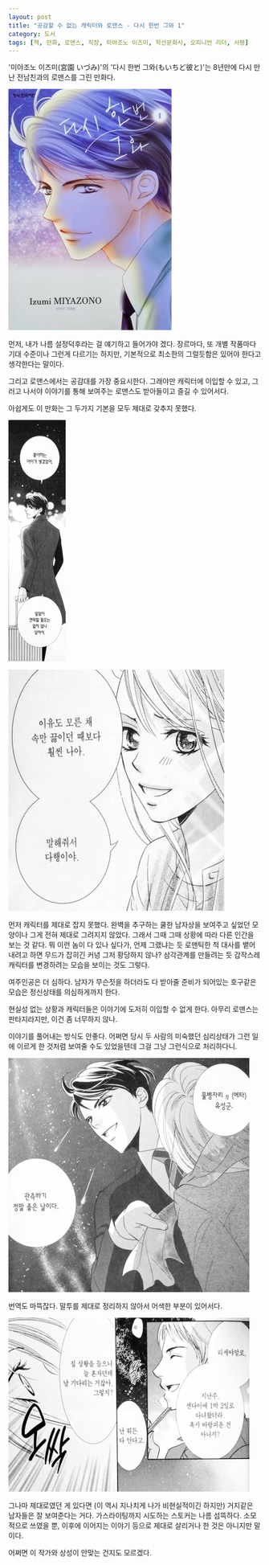 ```yaml
---
layout: post
title: "공감할 수 없는 캐릭터와 로맨스 - 다시 한번 그와 1"
category: 도서
tags: [책, 만화, 로맨스, 직장, 미야조노 이즈미, 학산문화사, 오피니언 리더, 서평]
---
```


'미야조노 이즈미(宮園 いづみ)'의
'다시 한번 그와(もいちど彼と)'는
8년만에 다시 만난 전남친과의 로맨스를 그린 만화다.

![표지](/images/moichido-kare-to-1-comic-book-cover.jpg)

먼저, 내가 나름 설정덕후라는 걸 얘기하고 들어가야 겠다.
장르마다, 또 개별 작품마다 기대 수준이나 그런게 다르기는 하지만,
기본적으로 최소한의 그럴듯함은 있어야 한다고 생각한다는 말이다.

그리고 로맨스에서는 공감대를 가장 중요시한다.
그래야만 캐릭터에 이입할 수 있고,
그러고 나서야 이야기를 통해 보여주는 로맨스도 받아들이고 즐길 수 있어서다.

아쉽게도 이 만화는 그 두가지 기본을 모두 제대로 갖추지 못했다.

![27](/images/moichido-kare-to-1-comic-book-p027.jpg)

![120](/images/moichido-kare-to-1-comic-book-p120.jpg)

먼저 캐릭터를 제대로 잡지 못했다.
완벽을 추구하는 쿨한 남자상을 보여주고 싶었던 모양이나 그게 전혀 제대로 그려지지 않았다.
그래서 그때 그때 상황에 따라 다른 인간을 보는 것 같다.
뭐 이런 놈이 다 있나 싶다가,
언제 그랬냐는 듯 로맨틱한 척 대사를 뱉어내려고 하면 무드가 잡히긴 커녕 그저 황당하지 않나?
삼각관계를 만들려는 듯 갑작스레 캐릭터를 변경하려는 모습을 보이는 것도 그렇다.

여주인공은 더 심하다.
남자가 무슨짓을 하더라도 다 받아줄 준비가 되어있는 호구같은 모습은
정신상태를 의심하게까지 한다.

현실성 없는 상황과 캐릭터들은 이야기에 도저히 이입할 수 없게 한다.
아무리 로맨스는 판타지라지만, 이건 좀 너무하지 않나.

이야기를 풀어내는 방식도 안좋다.
어쩌면 당시 두 사람의 미숙했던 심리상태가 그런 일에 이르게 한 것처럼 보여줄 수도 있었을텐데
그걸 그냥 그런식으로 처리하다니.

![14](/images/moichido-kare-to-1-comic-book-p014.jpg)

번역도 마뜩잖다.
말투를 제대로 정리하지 않아서 어색한 부분이 있어서다.

![35](/images/moichido-kare-to-1-comic-book-p035.jpg)

그나마 제대로였던 게 있다면 (이 역시 지나치게 나가 비현실적이긴 하지만)
거지같은 남자들은 잘 보여준다는 거다.
가스라이팅까지 시도하는 스토커는 나름 섬뜩하다.
소모적으로 쓰였을 뿐, 이후에 이어지는 이야기 등으로 제대로 살리거나 한 것은 아니지만 말이다.

어쩌면 이 작가와 상성이 안맞는 건지도 모르겠다.
